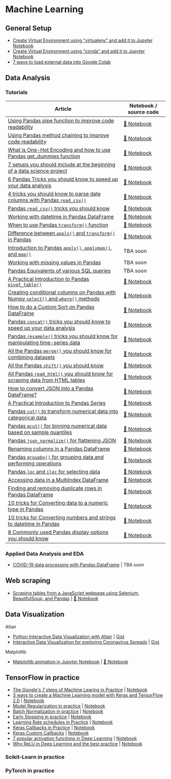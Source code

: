 # Machine Learning

## General Setup
* [Create Virtual Environment using “virtualenv” and add it to Jupyter Notebook](https://towardsdatascience.com/create-virtual-environment-using-virtualenv-and-add-it-to-jupyter-notebook-6e1bf4e03415)
* [Create Virtual Environment using “conda” and add it to Jupyter Notebook](https://medium.com/analytics-vidhya/create-virtual-environment-using-conda-and-add-it-to-jupyter-notebook-d319a81dfd1)
* [7 ways to load external data into Google Colab](https://bindichen.medium.com/7-ways-to-load-external-data-into-google-colab-7ba73e7d5fc7)


## Data Analysis

### Tutorials
Article | Notebook / source code
--- | --- 
[Using Pandas pipe function to improve code readability](https://towardsdatascience.com/using-pandas-pipe-function-to-improve-code-readability-96d66abfaf8) | [:orange_book: Notebook](data-analysis/001-pandad-pipe-function/pandas-pipe-to-improve-code-readability.ipynb)
[Using Pandas method chaining to improve code readability](https://medium.com/@bindiatwork/using-pandas-method-chaining-to-improve-code-readability-d8517c5626ac) | [:orange_book: Notebook](data-analysis/007-method-chaining/method-chaining.ipynb)
[What is One-Hot Encoding and how to use Pandas get_dummies function](https://towardsdatascience.com/what-is-one-hot-encoding-and-how-to-use-pandas-get-dummies-function-922eb9bd4970) | [:orange_book: Notebook](data-analysis/002-one-hot-encoding/one-hot-encoding.ipynb)
[7 setups you should include at the beginning of a data science project](https://medium.com/@bindiatwork/7-setups-you-should-include-at-the-beginning-of-a-data-science-project-8232ab10a1ec) | [:orange_book: Notebook](data-analysis/004-7-setups-for-a-data-science-project/7-setups.ipynb)
[6 Pandas Tricks you should know to speed up your data analysis](https://towardsdatascience.com/6-pandas-tricks-you-should-know-to-speed-up-your-data-analysis-d3dec7c29e5) | [:orange_book: Notebook](data-analysis/005-6-pandas-tricks/6-pandas-tricks.ipynb)
[4 tricks you should know to parse date columns with Pandas `read_csv()`](https://towardsdatascience.com/4-tricks-you-should-know-to-parse-date-columns-with-pandas-read-csv-27355bb2ad0e) | [:orange_book: Notebook](data-analysis/012-parse-date-with-read_csv/parse-date-column-with-read_csv.ipynb)
[Pandas `read_csv()` tricks you should know](https://medium.com/@bindiatwork/all-the-pandas-read-csv-you-should-know-to-speed-up-your-data-analysis-1e16fe1039f3) | [:orange_book: Notebook](data-analysis/006-pandas-read_csv/read_csv-tricks.ipynb)
[Working with datetime in Pandas DataFrame](https://towardsdatascience.com/working-with-datetime-in-pandas-dataframe-663f7af6c587) | [:orange_book: Notebook](data-analysis/008-pandas-datetime/pandas-datetime.ipynb)
[When to use Pandas `transform()` function](https://medium.com/@bindiatwork/when-to-use-pandas-transform-function-df8861aa0dcf) | [:orange_book: Notebook](data-analysis/013-pandas-transform/pandas-transform.ipynb)
[Difference between `apply()` and `transform()` in Pandas](https://medium.com/@bindiatwork/difference-between-apply-and-transform-in-pandas-242e5cf32705) | [:orange_book: Notebook](data-analysis/014-pandas-apply-vs-transform/pandas-apply-vs-transform.ipynb)
[Introduction to Pandas `apply()`, `applymap()`, and `map()`](https://towardsdatascience.com/introduction-to-pandas-apply-applymap-and-map-5d3e044e93ff) | TBA soon
[Working with missing values in Pandas](https://towardsdatascience.com/working-with-missing-values-in-pandas-5da45d16e74) | TBA soon
[Pandas Equivalents of various SQL queries](https://towardsdatascience.com/introduction-to-pandas-equivalents-of-various-sql-queries-448fb57dd9b9) | TBA soon
[A Practical Introduction to Pandas `pivot_table()`](https://medium.com/@bindiatwork/a-practical-introduction-to-pandas-pivot-table-function-3e1002dcd4eb) | [:orange_book: Notebook](data-analysis/003-pandas-pivot-table/003-pandas-pivot-table.ipynb)
[Creating conditional columns on Pandas with Numpy `select()` and `where()` methods](https://bindichen.medium.com/creating-conditional-columns-on-pandas-with-numpy-select-and-where-methods-8ee6e2dbd5d5) | [:orange_book: Notebook](data-analysis/015-pandas-numpy-select-where/pandas-and-numpy-select-where.ipynb)
[How to do a Custom Sort on Pandas DataFrame](https://bindichen.medium.com/how-to-do-a-custom-sort-on-pandas-dataframe-ac18e7ea5320) | [:orange_book: Notebook](data-analysis/017-pandas-custom-sort/pandas-custom-sort.ipynb)
[Pandas `concat()` tricks you should know to speed up your data analysis](https://bindichen.medium.com/) | [:orange_book: Notebook](data-analysis/016-pandas-concat/pandas-concat.ipynb)
[Pandas `resample()` tricks you should know for manipulating time-series data](https://bindichen.medium.com/pandas-resample-tricks-you-should-know-for-manipulating-time-series-data-7e9643a7e7f3) | [:orange_book: Notebook](data-analysis/020-pandas-resample/pandas-resample.ipynb)
[All the Pandas `merge()` you should know for combining datasets](https://bindichen.medium.com/all-the-pandas-merge-you-should-know-for-combining-datasets-526b9ecaf184) | [:orange_book: Notebook](data-analysis/018-pandas-merge/pandas-merge.ipynb)
[All the Pandas `shift()` you should know](https://bindichen.medium.com/all-the-pandas-shift-you-should-know-for-data-analysis-791c1692b5e) | [:orange_book: Notebook](data-analysis/021-pandas-shift/pandas-shift.ipynb)
[All Pandas `read_html()` you should know for scraping data from HTML tables](https://bindichen.medium.com/all-pandas-read-html-you-should-know-for-scraping-data-from-html-tables-a3cbb5ce8274) | [:orange_book: Notebook](data-analysis/024-pandas-read_html/pandas-read_html.ipynb)
[How to convert JSON into a Pandas DataFrame?](https://bindichen.medium.com/how-to-convert-json-into-a-pandas-dataframe-100b2ae1e0d8) | [:orange_book: Notebook](data-analysis/027-pandas-convert-json/pandas-convert-json.ipynb)
[A Practical Introduction to Pandas Series](https://bindichen.medium.com/a-practical-introduction-to-pandas-series-9915521cdc69) | [:orange_book: Notebook](data-analysis/029-pandas-series/intro-to-pands-series.ipynb)
[Pandas `cut()` to transform numerical data into categorical data](https://bindichen.medium.com/all-pandas-cut-you-should-know-for-transforming-numerical-data-into-categorical-data-1370cf7f4c4f) | [:orange_book: Notebook](data-analysis/026-pandas-cut/pandas-cut.ipynb)
[Pandas `qcut()` for binning numerical data based on sample quantiles](https://bindichen.medium.com/all-pandas-qcut-you-should-know-for-binning-numerical-data-based-on-sample-quantiles-c8b13a8ed844) | [:orange_book: Notebook](data-analysis/041-pandas-qcut/pandas-qcut.ipynb)
[Pandas `json_normalize()` for flattening JSON](https://bindichen.medium.com/all-pandas-json-normalize-you-should-know-for-flattening-json-13eae1dfb7dd) | [:orange_book: Notebook](data-analysis/028-pandas-json_normalize/pandas-json_normalize.ipynb)
[Renaming columns in a Pandas DataFrame](https://bindichen.medium.com/renaming-columns-in-a-pandas-dataframe-1d909360ddc6) | [:orange_book: Notebook](data-analysis/033-pandas-rename-columns/pandas-rename-columns.ipynb)
[Pandas `groupby()` for grouping data and performing operations](https://bindichen.medium.com/all-pandas-groupby-you-should-know-for-grouping-data-and-performing-operations-2a8ec1327b5) | [:orange_book: Notebook](data-analysis/032-pandas-groupby/pandas-groupby.ipynb)
[Pandas `loc` and `iloc` for selecting data](https://bindichen.medium.com/how-to-use-loc-and-iloc-for-selecting-data-in-pandas-bd09cb4c3d79) | [:orange_book: Notebook](data-analysis/030-pandas-loc-and-iloc/pandas-loc-and-iloc.ipynb)
[Accessing data in a MultiIndex DataFrame](https://bindichen.medium.com/accessing-data-in-a-multiindex-dataframe-in-pandas-569e8767201d) | [:orange_book: Notebook](data-analysis/031-pandas-multiIndex/multiindex-selection.ipynb)
[Finding and removing duplicate rows in Pandas DataFrame](https://bindichen.medium.com/finding-and-removing-duplicate-rows-in-pandas-dataframe-c6117668631f) | [:orange_book: Notebook](data-analysis/034-pandas-find-and-remove-duplicates/pandas-duplicates.ipynb)
[10 tricks for Converting data to a numeric type in Pandas](https://bindichen.medium.com/converting-data-to-a-numeric-type-in-pandas-db9415caab0b) | [:orange_book: Notebook](data-analysis/036-pandas-change-data-to-numeric-type/change-data-to-a-numeric-type.ipynb)
[10 tricks for Converting numbers and strings to datetime in Pandas](https://bindichen.medium.com/10-tricks-for-converting-numbers-and-strings-to-datetime-in-pandas-82a4645fc23d) | [:orange_book: Notebook](data-analysis/037-pandas-change-data-to-datetime/change-data-to-datetime.ipynb)
[8 Commonly used Pandas display options you should know](https://bindichen.medium.com/8-commonly-used-pandas-display-options-you-should-know-a832365efa95) | [:orange_book: Notebook](data-analysis/035-pandas-display-opts/pandas-display-options.ipynb)

### Applied Data Analysis and EDA

* [COVID-19 data processing with Pandas DataFrame](https://towardsdatascience.com/covid-19-data-processing-58aaa3663f6) | TBA soon

## Web scraping
* [Scraping tables from a JavaScript webpage using Selenium, BeautifulSoup, and Pandas](https://medium.com/analytics-vidhya/scraping-tables-from-a-javascript-webpage-using-selenium-beautifulsoup-and-pandas-cbd305ca75fe) | [:orange_book: Notebook](web-scraping/001-selenium-beautifulSoup-and-pandas/main.py)


## Data Visualization
Altair
* [Python Interactive Data Visualization with Altair](https://towardsdatascience.com/python-interactive-data-visualization-with-altair-b4c4664308f8) | [Gist](https://gist.github.com/BindiChen/0dea2e7fa189f8ff1397180f3b764cc7#file-altair-interactive-selection-chart-py)
* [Interactive Data Visualization for exploring Coronavirus Spreads](https://towardsdatascience.com/interactive-data-visualization-for-exploring-coronavirus-spreads-f33cabc64043) | [Gist](https://gist.github.com/BindiChen/de39182e050962c0b627d5146e3bce09#file-altair-data-visualization-py)

Matplotlib
* [Matplotlib animation in Jupyter Notebook](https://bindichen.medium.com/matplotlib-animations-in-jupyter-notebook-4422e4f0e389) | [:orange_book: Notebook](data-visualization/0001-matplotlib-animation/matplotlib-animation-notebook.ipynb)

## TensorFlow in practice

* [The Google's 7 steps of Machine Learing in Practice](https://towardsdatascience.com/the-googles-7-steps-of-machine-learning-in-practice-a-tensorflow-example-for-structured-data-96ccbb707d77) | [Notebook](/tensorflow2/001-googles-7-steps-of-machine-learning-in-practice/001-googles-7-steps-of-machine-learning-in-practice.ipynb)
* [3 ways to create a Machine Learning model with Keras and TensorFlow 2.0](https://towardsdatascience.com/3-ways-to-create-a-machine-learning-model-with-keras-and-tensorflow-2-0-de09323af4d3) | [Notebook](tensorflow2/002-3-ways-to-build-machine-learning-model-with-keras/3-ways-to-build-a-machine-learning-model-with-keras.ipynb)
* [Model Regularization in practice](https://towardsdatascience.com/machine-learning-model-regularization-in-practice-an-example-with-keras-and-tensorflow-2-0-52a96746123e) | [Notebook](tensorflow2/003-model-regularization/model-regularization.ipynb)
* [Batch Normalization in practice](https://medium.com/@bindiatwork/batch-normalization-in-practice-an-example-with-keras-and-tensorflow-2-0-b1ec28bde96f) | [Notebook](tensorflow2/004-batch-norm/batch-normalization.ipynb)
* [Early Stopping in practice](https://medium.com/@bindiatwork/a-practical-introduction-to-early-stopping-in-machine-learning-550ac88bc8fd) | [Notebook](tensorflow2/005-early-stopping/early-stopping.ipynb)
* [Learning Rate schedules in Practice](https://medium.com/@bindiatwork/learning-rate-schedule-in-practice-an-example-with-keras-and-tensorflow-2-0-2f48b2888a0c) | [Notebook](tensorflow2/006-learning-rate-schedules/learning-rate-schedules.ipynb)
* [Keras Callbacks in Practice](https://medium.com/@bindiatwork/a-practical-introduction-to-keras-callbacks-in-tensorflow-2-705d0c584966) | [Notebook](tensorflow2/007-keras-callback/keras-callbacks.ipynb)
* [Keras Custom Callbacks](https://bindichen.medium.com/building-custom-callbacks-with-keras-and-tensorflow-2-85e1b79915a3) | [Notebook](tensorflow2/008-keras-custom-callback/keras-custom-callback.ipynb)
* [7 popular activation functions in Deep Learning](https://bindichen.medium.com/7-popular-activation-functions-you-should-know-in-deep-learning-and-how-to-use-them-with-keras-and-27b4d838dfe6) | [Notebook](tensorflow2/010-popular-activation-functions/popular-activation-functions.ipynb)
* [Why ReLU in Deep Learning and the best practice](https://towardsdatascience.com/why-rectified-linear-unit-relu-in-deep-learning-and-the-best-practice-to-use-it-with-tensorflow-e9880933b7ef) | [Notebook](tensorflow2/011-relu/relu-and-best-practice.ipynb)

### Scikit-Learn in practice

### PyTorch in practice